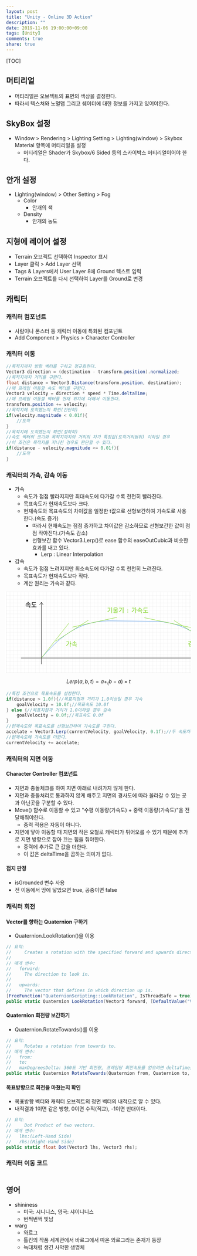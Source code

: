 ```yaml
---
layout: post
title: "Unity - Online 3D Action"
description: ""
date: 2019-11-06 19:00:00+09:00
tags: [Unity]
comments: true
share: true
---
```


[TOC]



## 머티리얼

- 머티리얼은 오브젝트의 표면의 색상을 결정한다.
- 따라서 텍스쳐와 노멀맵 그리고 쉐이더에 대한 정보를 가지고 있어야한다.



## SkyBox 설정

- Window > Rendering > Lighting Setting > Lighting(window) > Skybox Material 항목에 머티리얼을 설정
  - 머티리얼은 Shader가 Skybox/6 Sided 등의 스카이박스 머티리얼이어야 한다.



## 안개 설정

- Lighting(window) > Other Setting > Fog
  - Color
    - 안개의 색
  - Density
    - 안개의 농도



## 지형에 레이어 설정

- Terrain 오브젝트 선택하여 Inspector 표시
- Layer 클릭 > Add Layer 선택
- Tags & Layers에서 User Layer 8에 Ground 텍스트 입력
- Terrain 오브젝트를 다시 선택하여 Layer를 Ground로 변경



## 캐릭터

### 캐릭터 컴포넌트

- 사람이나 몬스터 등 캐릭터 이동에 특화된 컴포넌트
- Add Component > Physics > Character Controller



### 캐릭터 이동

```c#
//목적지까지 방향 벡터를 구하고 정규화한다.
Vector3 direction = (destination - transform.position).normalized;
//목적지까지 거리를 구한다.
float distance = Vector3.Distance(transform.position, destination);
//매 프레임 이동할 속도 벡터를 구한다.
Vector3 velocity = direction * speed * Time.deltaTime;
//매 프레임 이동할 벡터를 현재 위치에 더해서 이동한다.
transform.position += velocity;
//목적지에 도착했는지 확인(간단히)
if(velocity.magnitude < 0.01f){
    //도착
}
//목적지에 도착했는지 확인(정확히)
//속도 벡터의 크기와 목적지까지의 거리의 차가 특정값(도착거리범위) 이하일 경우
//이 조건은 목적지를 지나친 경우도 판단할 수 있다.
if(distance - velocity.magnitude <= 0.01f){
    //도착
}

```



### 캐릭터의 가속, 감속 이동

- 가속
  - 속도가 점점 빨라지지만 최대속도에 다가갈 수록 천천히 빨라진다.
  - 목표속도가 현재속도보다 크다.
  - 현재속도와 목표속도의 차이값을 일정한 t값으로 선형보간하여 가속도로 사용한다.(속도 증가)
    - 따라서 현재속도는 점점 증가하고 차이값은 감소하므로 선형보간한 값이 점점 작아진다.(가속도 감소)
    - 선형보간 함수 Vector3.Lerp()로 ease 함수의 easeOutCubic과 비슷한 효과를 내고 있다.
      - Lerp : Linear Interpolation
- 감속
  - 속도가 점점 느려지지만 최소속도에 다가갈 수록 천천히 느려진다.
  - 목표속도가 현재속도보다 작다.
  - 계산 원리는 가속과 같다.




<svg xmlns="http://www.w3.org/2000/svg" width="662" height="221.9791717529297" style="
        width:662px;
        height:221.9791717529297px;
        background: #FFF;
        fill: none;">
        <svg xmlns="http://www.w3.org/2000/svg"><g><defs><pattern id=".3567723788908499" width="10" height="10" patternUnits="userSpaceOnUse"><path d="M 10 0 L 0 0 0 10" fill="none" stroke="lightgray" stroke-width="0.5"/></pattern></defs><rect width="100%" height="100%" fill="url(#.3567723788908499)" stroke="lightgray" stroke-width="0.5"/></g></svg>
        <svg xmlns="http://www.w3.org/2000/svg" class="role-diagram-draw-area"><g class="shapes-region" style="stroke: black; fill: none;"><g class="arrow-line"><path class="connection real" stroke-dasharray="" d="  M96.12,180.94 C149.58,118.92 200.98,80.06 281.16,79.58" style="stroke: rgb(74, 144, 226); stroke-width: 1; fill: none;"/></g><g class="composite-shape axis2d" style="stroke-width: 1; stroke: rgb(0, 0, 0);"><path class="real" d=" M40.29,180.94 L598.57,180.94 M96.12,28.89 L96.12,197.84"/><path d=" M591.57,175.94 L598.57,180.94 L591.57,185.94"/><path d=" M91.12,35.89 L96.12,28.89 L101.12,35.89"/></g><g class="arrow-line"><path class="connection real" stroke-dasharray="" d="  M96.12,180.94 L170.94,86.11" style="stroke: rgb(126, 211, 33); stroke-width: 1; fill: rgb(126, 211, 33);"/></g><g class="arrow-line"><path class="connection real" stroke-dasharray="" d="  M134.53,135.53 L224.44,77.71" style="stroke: rgb(126, 211, 33); stroke-width: 1; fill: rgb(126, 211, 33);"/></g><g class="arrow-line"><path class="connection real" stroke-dasharray="" d="  M180.49,96.59 L302.39,69.87" style="stroke: rgb(126, 211, 33); stroke-width: 1; fill: rgb(126, 211, 33);"/></g><g class="arrow-line"><path class="connection real" stroke-dasharray="" d="  M591.5,181.94 C535.91,119.92 482.46,81.06 399.08,80.58" style="stroke: rgb(74, 144, 226); stroke-width: 1; fill: none;"/></g><g class="arrow-line"><path class="connection real" stroke-dasharray="" d="  M591.5,181.94 L513.7,87.11" style="stroke: rgb(126, 211, 33); stroke-width: 1; fill: rgb(126, 211, 33);"/></g><g class="arrow-line"><path class="connection real" stroke-dasharray="" d="  M551.56,136.53 L458.07,78.71" style="stroke: rgb(126, 211, 33); stroke-width: 1; fill: rgb(126, 211, 33);"/></g><g class="arrow-line"><path class="connection real" stroke-dasharray="" d="  M503.77,97.59 L377.01,70.87" style="stroke: rgb(126, 211, 33); stroke-width: 1; fill: rgb(126, 211, 33);"/></g><g class="arrow-line"><path class="connection real" stroke-dasharray="" d="  M281.16,79.58 L399.08,80.58" style="stroke: rgb(74, 144, 226); stroke-width: 1; fill: rgb(126, 211, 33);"/></g><g/></g><g/><g/><g/></svg>
        <svg xmlns="http://www.w3.org/2000/svg" width="660" height="219.9791717529297" style="width:660px;height:219.9791717529297px;font-family:Asana-Math, Asana;background:#FFF;"><g><g><g><g><g><text x="52.361114501953125" y="42.21483534177145" style="white-space:pre;stroke:none;fill:rgb(0, 0, 0);font-size:17px;font-family:Asana-Math, Asana;font-weight:400;font-style:normal;dominant-baseline:auto;text-decoration:none solid rgb(0, 0, 0);">속도</text></g></g></g></g></g><g><g><g><g><g><text x="584.0208129882812" y="207.2981483300527" style="white-space:pre;stroke:none;fill:rgb(0, 0, 0);font-size:17px;font-family:Asana-Math, Asana;font-weight:400;font-style:normal;dominant-baseline:auto;text-decoration:none solid rgb(0, 0, 0);">시간</text></g></g></g></g></g><g><g><g><g><g><text x="275.201416015625" y="57.0411903222402" style="white-space:pre;stroke:none;fill:rgb(126, 211, 33);font-size:17px;font-family:Asana-Math, Asana;font-weight:400;font-style:normal;dominant-baseline:auto;text-decoration:none solid rgb(126, 211, 33);">기울기</text><g style="transform:matrix(1,0,0,1,329.59722900390625,56.4930419921875);"><path d="M123 111C93 111 66 83 66 53C66 23 93 -5 122 -5C154 -5 182 22 182 53C182 83 154 111 123 111ZM123 456C93 456 66 428 66 398C66 368 93 340 122 340C154 340 182 367 182 397C182 428 154 456 123 456Z" stroke="rgb(126, 211, 33)" stroke-width="8" fill="rgb(126, 211, 33)" style="transform:matrix(0.017,0,0,-0.017,0,0);"></path></g><g><g style="transform:matrix(1,0,0,1,337.22918701171875,56.4930419921875);"><path d="" stroke="rgb(126, 211, 33)" stroke-width="8" fill="rgb(126, 211, 33)" style="transform:matrix(0.017,0,0,-0.017,0,0);"></path></g><text x="341.45831298828125" y="57.0411903222402" style="white-space:pre;stroke:none;fill:rgb(126, 211, 33);font-size:17px;font-family:Asana-Math, Asana;font-weight:400;font-style:normal;dominant-baseline:auto;text-decoration:none solid rgb(126, 211, 33);">가속도</text></g></g></g></g></g></g><g><g><g><g><g><text x="162.83331298828125" y="149.0411903222402" style="white-space:pre;stroke:none;fill:rgb(126, 211, 33);font-size:17px;font-family:Asana-Math, Asana;font-weight:400;font-style:normal;dominant-baseline:auto;text-decoration:none solid rgb(126, 211, 33);">가속</text></g></g></g></g></g><g><g><g><g><g><text x="495.83331298828125" y="148.0411903222402" style="white-space:pre;stroke:none;fill:rgb(126, 211, 33);font-size:17px;font-family:Asana-Math, Asana;font-weight:400;font-style:normal;dominant-baseline:auto;text-decoration:none solid rgb(126, 211, 33);">감속</text></g></g></g></g></g></svg>
</svg>

$$
\begin{equation*}
Lerp( a,b,t) =a+_{(} b-a) \times t
\end{equation*}
$$


```c#
//특정 조건으로 목표속도를 설정한다.
if(distance > 1.0f){//목표지점과 거리가 1.0이상일 경우 가속
	goalVelocity = 10.0f;//목표속도 10.0f
} else {//목표지점과 거리가 1.0이하일 경우 감속
	goalVelocity = 0.0f;//목표속도 0.0f
}
//현재속도와 목표속도를 선형보간하여 가속도를 구한다.
accelate = Vector3.Lerp(currentVelocity, goalVelocity, 0.1f);//두 속도차의 10%씩 가속한다.
//현재속도에 가속도를 더한다.
currentVelocity += accelate;
```



### 캐릭터의 지면 이동

#### Character Controller 컴포넌트

- 지면과 충돌체크를 하여 지면 아래로 내려가지 않게 한다.
- 지면과 충돌처리로 통과하지 않게 해주고 지면의 경사도에 따라 올라갈 수 있는 곳과 아닌곳을 구분할 수 있다.
- Move() 함수로 이동할 수 있고 "수평 이동량(가속도) + 중력 이동량(가속도)"을 전달해줘야한다.
  - 중력 적용은 자동이 아니다.
- 지면에 닿아 이동할 때 지면의 작은 요철로 캐릭터가 튀어오를 수 있기 때문에 추가로 지면 방향으로 잡아 끄는 힘을 줘야한다.
  - 중력에 추가로 큰 값을 더한다.
  - 이 값은 deltaTime을 곱하는 의미가 없다.

#### 접지 판정

- isGrounded 변수 사용
- 전 이동에서 땅에 닿았으면 true, 공중이면 false



### 캐릭터 회전

#### Vector를 향하는 Quaternion 구하기

- Quaternion.LookRotation()을 이용

```c#
// 요약:
//     Creates a rotation with the specified forward and upwards directions.
//
// 매개 변수:
//   forward:
//     The direction to look in.
//
//   upwards:
//     The vector that defines in which direction up is.
[FreeFunction("QuaternionScripting::LookRotation", IsThreadSafe = true)]
public static Quaternion LookRotation(Vector3 forward, [DefaultValue("Vector3.up")] Vector3 upwards);
```



#### Quaternion 회전량 보간하기

- Quaternion.RotateTowards()를 이용

```c#
// 요약:
//     Rotates a rotation from towards to.
// 매개 변수:
//   from:
//   to:
//   maxDegreesDelta: 360도 기반 회전량, 프레임당 회전속도를 얻으려면 deltaTime을 곱해서 전달한다.
public static Quaternion RotateTowards(Quaternion from, Quaternion to, float maxDegreesDelta);
```



#### 목표방향으로 회전을 마쳤는지 확인

- 목표방향 벡터와 캐릭터 오브젝트의 정면 벡터의 내적으로 알 수 있다.
- 내적결과 1이면 같은 방향, 0이면 수직(직교), -1이면 반대이다.

```c#
// 요약:
//     Dot Product of two vectors.
// 매개 변수:
//   lhs:(Left-Hand Side)
//   rhs:(Right-Hand Side)
public static float Dot(Vector3 lhs, Vector3 rhs);
```



### 캐릭터 이동 코드

```

```





## 영어

- shininess
  - 미국: 시니니스, 영국: 샤이니니스
  - 번쩍번쩍 빛남
- warg
  - 와르그
  - 톨킨의 작품 세계관에서 바르그에서 따온 와르그라는 존재가 등장
  - 늑대처럼 생긴 사악한 생명체